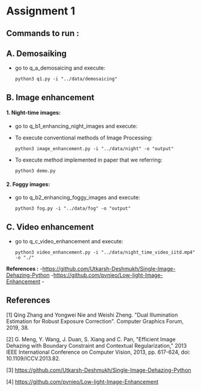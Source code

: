 # Assignment 1

## Commands to run :

## A. Demosaiking
 - go to q_a_demosaicing and execute:
	```
	python3 q1.py -i "../data/demosaicing"
	```


## B. Image enhancement

#### 1. Night-time images:
 - go to q_b1_enhancing_night_images and execute:
 - To execute conventional methods of Image Processing:
	```
	python3 image_enhancement.py -i "../data/night" -o "output" 
	```


 - To execute method implemented in paper that we referring:
	```
	python3 demo.py 
	```


#### 2. Foggy images:
 - go to q_b2_enhancing_foggy_images and execute:
	``` 
	python3 fog.py -i "../data/fog" -o "output" 
	```


## C. Video enhancement
 - go to q_c_video_enhancement and execute:
	``` 
	python3 video_enhancement.py -i "../data/night_time_video_iitd.mp4" -o "./" 
	```
	


**References :**
	-https://github.com/Utkarsh-Deshmukh/Single-Image-Dehazing-Python
	-https://github.com/pvnieo/Low-light-Image-Enhancement
	-

	
## References

<a id="1">[1]</a> 
Qing Zhang and Yongwei Nie and Weishi Zheng.
"Dual Illumination Estimation for Robust Exposure Correction".
Computer Graphics Forum, 2019, 38.

<a id="1">[2]</a> 
G. Meng, Y. Wang, J. Duan, S. Xiang and C. Pan, "Efficient Image Dehazing with Boundary Constraint and Contextual Regularization," 2013 IEEE International Conference on Computer Vision, 2013, pp. 617-624, doi: 10.1109/ICCV.2013.82.

<a id="1">[3]</a> 
https://github.com/Utkarsh-Deshmukh/Single-Image-Dehazing-Python

<a id="1">[4]</a> 
https://github.com/pvnieo/Low-light-Image-Enhancement